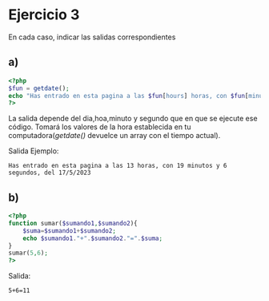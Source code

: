 # Ejercicio 3
En cada caso, indicar las salidas correspondientes

## a)
```php
<?php
$fun = getdate();
echo "Has entrado en esta pagina a las $fun[hours] horas, con $fun[minutes] minutos y $fun[seconds] segundos, del $fun[mday]/$fun[mon]/$fun[year]";
?>
```
La salida depende del dia,hoa,minuto y segundo que en que se ejecute ese código. Tomará los valores de la hora establecida en tu computadora(*getdate()* devuelce un array con el tiempo actual).

Salida Ejemplo:
```
Has entrado en esta pagina a las 13 horas, con 19 minutos y 6 segundos, del 17/5/2023
```


## b)
```php
<?php
function sumar($sumando1,$sumando2){
    $suma=$sumando1+$sumando2;
    echo $sumando1."+".$sumando2."=".$suma;
}
sumar(5,6);
?>
```


Salida:
```
5+6=11
```